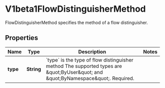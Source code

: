 

# V1beta1FlowDistinguisherMethod

FlowDistinguisherMethod specifies the method of a flow distinguisher.
## Properties

Name | Type | Description | Notes
------------ | ------------- | ------------- | -------------
**type** | **String** | &#x60;type&#x60; is the type of flow distinguisher method The supported types are \&quot;ByUser\&quot; and \&quot;ByNamespace\&quot;. Required. | 



